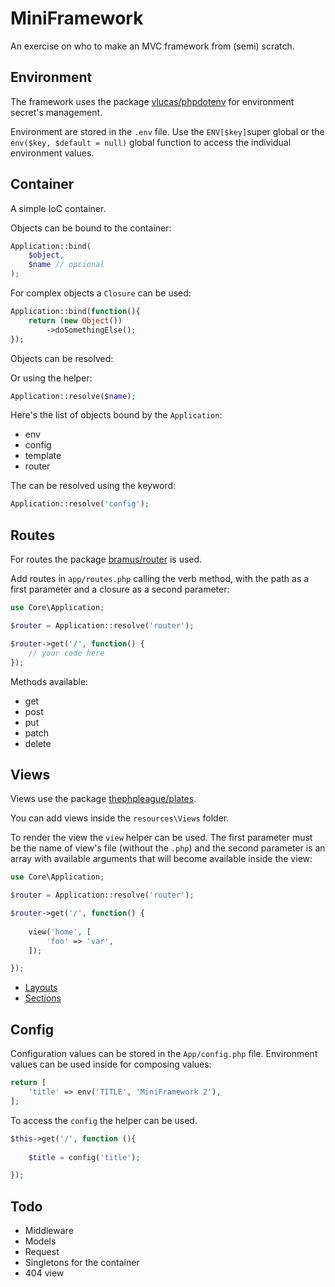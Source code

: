 # MiniFramework

An exercise on who to make an MVC framework from (semi) scratch.

## Environment

The framework uses the package [vlucas/phpdotenv](https://github.com/vlucas/phpdotenv) for environment secret's management.

Environment are stored in the `.env` file. Use the `ENV[$key]`super global or the `env($key, $default = null)` global function to access the individual environment values.

## Container

A simple IoC container. 

Objects can be bound to the container:

```php
Application::bind(
    $object, 
    $name // opcional
);
```

For complex objects a `Closure` can be used:

```php
Application::bind(function(){
    return (new Object())
        ->doSomethingElse();
});
```

Objects can be resolved:

Or using the helper:

```php
Application::resolve($name);
```

Here's the list of objects bound by the `Application`:

- env
- config
- template
- router

The can be resolved using the keyword:

```php
Application::resolve('config');
```

## Routes

For routes the package [bramus/router](https://github.com/bramus/router) is used.

Add routes in `app/routes.php` calling the verb method, with the path as a first parameter and a closure as a second parameter:

```php
use Core\Application;

$router = Application::resolve('router');

$router->get('/', function() { 
    // your code here
});
```

Methods available:

 - get
 - post
 - put
 - patch
 - delete

## Views 

Views use the package [thephpleague/plates](https://platesphp.com/).

You can add views inside the `resources\Views` folder. 

To render the view the `view` helper can be used. The first parameter must be the name of view's file (without the `.php`) and the second parameter is an array with available arguments that will become available inside the view:

```php
use Core\Application;

$router = Application::resolve('router');

$router->get('/', function() { 
    
    view('home', [
        'foo' => 'var',
    ]);

});
```
- [Layouts](https://platesphp.com/templates/layouts/)
- [Sections](https://platesphp.com/templates/sections/)

## Config

Configuration values can be stored in the `App/config.php` file. Environment values can be used inside for composing values:

```php 
return [
    'title' => env('TITLE', 'MiniFramework 2'),
];
```

To access the `config` the helper can be used.

```php
$this->get('/', function (){
    
    $title = config('title');

});
```

## Todo

- Middleware
- Models
- Request
- Singletons for the container
- 404 view